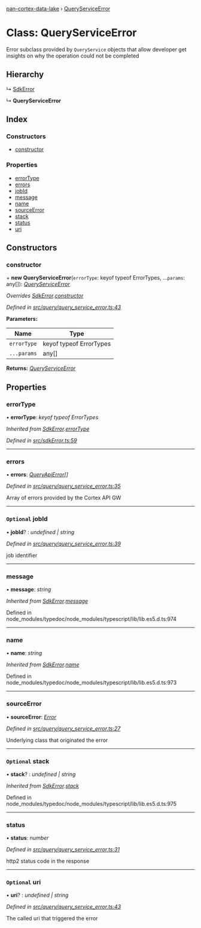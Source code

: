 [pan-cortex-data-lake](../README.md) › [QueryServiceError](queryserviceerror.md)

# Class: QueryServiceError

Error subclass provided by `QueryService` objects that allow developer get
insights on why the operation could not be completed

## Hierarchy

  ↳ [SdkError](sdkerror.md)

  ↳ **QueryServiceError**

## Index

### Constructors

* [constructor](queryserviceerror.md#constructor)

### Properties

* [errorType](queryserviceerror.md#errortype)
* [errors](queryserviceerror.md#errors)
* [jobId](queryserviceerror.md#optional-jobid)
* [message](queryserviceerror.md#message)
* [name](queryserviceerror.md#name)
* [sourceError](queryserviceerror.md#sourceerror)
* [stack](queryserviceerror.md#optional-stack)
* [status](queryserviceerror.md#status)
* [uri](queryserviceerror.md#optional-uri)

## Constructors

###  constructor

\+ **new QueryServiceError**(`errorType`: keyof typeof ErrorTypes, ...`params`: any[]): *[QueryServiceError](queryserviceerror.md)*

*Overrides [SdkError](sdkerror.md).[constructor](sdkerror.md#constructor)*

*Defined in [src/query/query_service_error.ts:43](https://github.com/xhoms/pan-cortex-data-lake-nodejs/blob/dcdea9e/src/query/query_service_error.ts#L43)*

**Parameters:**

Name | Type |
------ | ------ |
`errorType` | keyof typeof ErrorTypes |
`...params` | any[] |

**Returns:** *[QueryServiceError](queryserviceerror.md)*

## Properties

###  errorType

• **errorType**: *keyof typeof ErrorTypes*

*Inherited from [SdkError](sdkerror.md).[errorType](sdkerror.md#errortype)*

*Defined in [src/sdkError.ts:59](https://github.com/xhoms/pan-cortex-data-lake-nodejs/blob/dcdea9e/src/sdkError.ts#L59)*

___

###  errors

• **errors**: *[QueryApiError](../README.md#queryapierror)[]*

*Defined in [src/query/query_service_error.ts:35](https://github.com/xhoms/pan-cortex-data-lake-nodejs/blob/dcdea9e/src/query/query_service_error.ts#L35)*

Array of errors provided by the Cortex API GW

___

### `Optional` jobId

• **jobId**? : *undefined | string*

*Defined in [src/query/query_service_error.ts:39](https://github.com/xhoms/pan-cortex-data-lake-nodejs/blob/dcdea9e/src/query/query_service_error.ts#L39)*

job identifier

___

###  message

• **message**: *string*

*Inherited from [SdkError](sdkerror.md).[message](sdkerror.md#message)*

Defined in node_modules/typedoc/node_modules/typescript/lib/lib.es5.d.ts:974

___

###  name

• **name**: *string*

*Inherited from [SdkError](sdkerror.md).[name](sdkerror.md#name)*

Defined in node_modules/typedoc/node_modules/typescript/lib/lib.es5.d.ts:973

___

###  sourceError

• **sourceError**: *[Error](sdkerror.md#static-error)*

*Defined in [src/query/query_service_error.ts:27](https://github.com/xhoms/pan-cortex-data-lake-nodejs/blob/dcdea9e/src/query/query_service_error.ts#L27)*

Underlying class that originated the error

___

### `Optional` stack

• **stack**? : *undefined | string*

*Inherited from [SdkError](sdkerror.md).[stack](sdkerror.md#optional-stack)*

Defined in node_modules/typedoc/node_modules/typescript/lib/lib.es5.d.ts:975

___

###  status

• **status**: *number*

*Defined in [src/query/query_service_error.ts:31](https://github.com/xhoms/pan-cortex-data-lake-nodejs/blob/dcdea9e/src/query/query_service_error.ts#L31)*

http2 status code in the response

___

### `Optional` uri

• **uri**? : *undefined | string*

*Defined in [src/query/query_service_error.ts:43](https://github.com/xhoms/pan-cortex-data-lake-nodejs/blob/dcdea9e/src/query/query_service_error.ts#L43)*

The called uri that triggered the error
